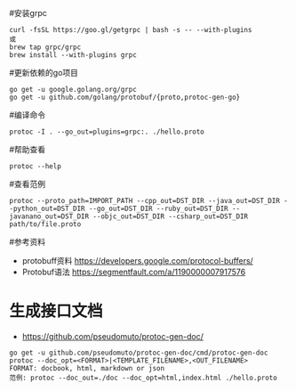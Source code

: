 #安装grpc
```
curl -fsSL https://goo.gl/getgrpc | bash -s -- --with-plugins
或
brew tap grpc/grpc
brew install --with-plugins grpc
```
#更新依赖的go项目
```
go get -u google.golang.org/grpc
go get -u github.com/golang/protobuf/{proto,protoc-gen-go}
```
#编译命令
```
protoc -I . --go_out=plugins=grpc:. ./hello.proto
```
#帮助查看
```
protoc --help
```
#查看范例
```
protoc --proto_path=IMPORT_PATH --cpp_out=DST_DIR --java_out=DST_DIR --python_out=DST_DIR --go_out=DST_DIR --ruby_out=DST_DIR --javanano_out=DST_DIR --objc_out=DST_DIR --csharp_out=DST_DIR path/to/file.proto
```
#参考资料
* protobuff资料 https://developers.google.com/protocol-buffers/
* Protobuf语法 https://segmentfault.com/a/1190000007917576

# 生成接口文档
* https://github.com/pseudomuto/protoc-gen-doc/
```
go get -u github.com/pseudomuto/protoc-gen-doc/cmd/protoc-gen-doc
protoc --doc_opt=<FORMAT>|<TEMPLATE_FILENAME>,<OUT_FILENAME>
FORMAT: docbook, html, markdown or json
范例: protoc --doc_out=./doc --doc_opt=html,index.html ./hello.proto
```
